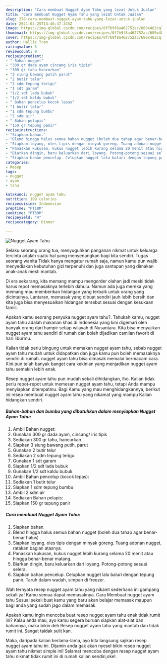 ```yaml
---
description: "Cara membuat Nugget Ayam Tahu yang lezat Untuk Jualan"
title: "Cara membuat Nugget Ayam Tahu yang lezat Untuk Jualan"
slug: 278-cara-membuat-nugget-ayam-tahu-yang-lezat-untuk-jualan
date: 2021-04-25T13:46:47.345Z
image: https://img-global.cpcdn.com/recipes/0f7b9f8a462752ac/680x482cq70/nugget-ayam-tahu-foto-resep-utama.jpg
thumbnail: https://img-global.cpcdn.com/recipes/0f7b9f8a462752ac/680x482cq70/nugget-ayam-tahu-foto-resep-utama.jpg
cover: https://img-global.cpcdn.com/recipes/0f7b9f8a462752ac/680x482cq70/nugget-ayam-tahu-foto-resep-utama.jpg
author: Hallie Tran
ratingvalue: 3
reviewcount: 9
recipeingredient:
- " Bahan nugget"
- "300 gr dada ayam cincang iris tipis"
- "300 gr tahu hancurkan"
- "3 siung bawang putih parut"
- "2 butir telur"
- "2 sdm tepung terigu"
- "1 sdt garam"
- "1/2 sdt lada bubuk"
- "1/2 sdt kaldu bubuk"
- " Bahan pencelup kocok lepas"
- "1 butir telur"
- "1 sdm tepung bumbu"
- "2 sdm air"
- " Bahan pelapis"
- "150 gr tepung panir"
recipeinstructions:
- "Siapkan bahan."
- "Blend hingga halus semua bahan nugget (boleh dua tahap agar benar-benar halus)"
- "Siapkan loyang, oles tipis dengan minyak goreng. Tuang adonan nugget, ratakan bagian atasnya."
- "Panaskan kukusan, kukus nugget lebih kurang selama 20 menit atau hingga benar-benar matang."
- "Biarkan dingin, baru keluarkan dari loyang. Potong-potong sesuai selera."
- "Siapkan bahan pencelup. Celupkan nugget lalu baluri dengan tepung panir. Taruh dalam wadah, simpan di freezer."
categories:
- Resep
tags:
- nugget
- ayam
- tahu

katakunci: nugget ayam tahu 
nutrition: 199 calories
recipecuisine: Indonesian
preptime: "PT10M"
cooktime: "PT39M"
recipeyield: "4"
recipecategory: Dinner

---
```



![Nugget Ayam Tahu](https://img-global.cpcdn.com/recipes/0f7b9f8a462752ac/680x482cq70/nugget-ayam-tahu-foto-resep-utama.jpg)

Selaku seorang orang tua, menyuguhkan panganan nikmat untuk keluarga tercinta adalah suatu hal yang menyenangkan bagi kita sendiri. Tugas seorang  wanita Tidak hanya mengatur rumah saja, namun kamu pun wajib menyediakan kebutuhan gizi terpenuhi dan juga santapan yang dimakan anak-anak mesti mantab.

Di era  sekarang, kita memang mampu mengorder olahan jadi meski tidak harus repot memasaknya terlebih dahulu. Namun ada juga mereka yang memang mau memberikan hidangan yang terbaik untuk orang yang dicintainya. Lantaran, memasak yang dibuat sendiri jauh lebih bersih dan kita juga bisa menyesuaikan hidangan tersebut sesuai dengan kesukaan famili. 



Apakah kamu seorang penyuka nugget ayam tahu?. Tahukah kamu, nugget ayam tahu adalah makanan khas di Indonesia yang kini digemari oleh banyak orang dari hampir setiap wilayah di Nusantara. Kita bisa menyajikan nugget ayam tahu sendiri di rumah dan boleh dijadikan camilan favorit di hari liburmu.

Kalian tidak perlu bingung untuk memakan nugget ayam tahu, sebab nugget ayam tahu mudah untuk didapatkan dan juga kamu pun boleh memasaknya sendiri di rumah. nugget ayam tahu bisa dimasak memalui bermacam cara. Kini pun telah banyak banget cara kekinian yang menjadikan nugget ayam tahu semakin lebih enak.

Resep nugget ayam tahu pun mudah sekali dihidangkan, lho. Kalian tidak perlu repot-repot untuk memesan nugget ayam tahu, tetapi Anda mampu menyiapkan ditempatmu. Bagi Kamu yang mau menghidangkannya, berikut ini resep membuat nugget ayam tahu yang nikamat yang mampu Kalian hidangkan sendiri.

<!--inarticleads1-->

##### Bahan-bahan dan bumbu yang dibutuhkan dalam menyiapkan Nugget Ayam Tahu:

1. Ambil  Bahan nugget:
1. Gunakan 300 gr dada ayam, cincang/ iris tipis
1. Sediakan 300 gr tahu, hancurkan
1. Siapkan 3 siung bawang putih, parut
1. Gunakan 2 butir telur
1. Sediakan 2 sdm tepung terigu
1. Gunakan 1 sdt garam
1. Siapkan 1/2 sdt lada bubuk
1. Gunakan 1/2 sdt kaldu bubuk
1. Ambil  Bahan pencelup (kocok lepas):
1. Sediakan 1 butir telur
1. Siapkan 1 sdm tepung bumbu
1. Ambil 2 sdm air
1. Sediakan  Bahan pelapis:
1. Siapkan 150 gr tepung panir




<!--inarticleads2-->

##### Cara membuat Nugget Ayam Tahu:

1. Siapkan bahan.
1. Blend hingga halus semua bahan nugget (boleh dua tahap agar benar-benar halus)
1. Siapkan loyang, oles tipis dengan minyak goreng. Tuang adonan nugget, ratakan bagian atasnya.
1. Panaskan kukusan, kukus nugget lebih kurang selama 20 menit atau hingga benar-benar matang.
1. Biarkan dingin, baru keluarkan dari loyang. Potong-potong sesuai selera.
1. Siapkan bahan pencelup. Celupkan nugget lalu baluri dengan tepung panir. Taruh dalam wadah, simpan di freezer.




Wah ternyata resep nugget ayam tahu yang nikamt sederhana ini gampang sekali ya! Kamu semua dapat memasaknya. Cara Membuat nugget ayam tahu Sesuai sekali buat kamu yang baru akan belajar memasak maupun bagi anda yang sudah jago dalam memasak.

Apakah kamu ingin mencoba buat resep nugget ayam tahu enak tidak rumit ini? Kalau anda mau, ayo kamu segera buruan siapkan alat-alat dan bahannya, maka bikin deh Resep nugget ayam tahu yang mantab dan tidak rumit ini. Sangat taidak sulit kan. 

Maka, daripada kalian berlama-lama, ayo kita langsung sajikan resep nugget ayam tahu ini. Dijamin anda gak akan nyesel bikin resep nugget ayam tahu nikmat simple ini! Selamat mencoba dengan resep nugget ayam tahu nikmat tidak rumit ini di rumah kalian sendiri,oke!.

